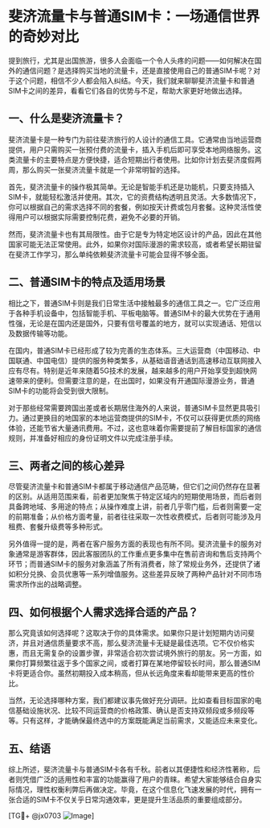# 斐济流量卡与普通SIM卡：一场通信世界的奇妙对比

提到旅行，尤其是出国旅游，很多人会面临一个令人头疼的问题——如何解决在国外的通信问题？是选择购买当地的流量卡，还是直接使用自己的普通SIM卡呢？对于这个问题，相信不少人都会陷入纠结。今天，我们就来聊聊斐济流量卡和普通SIM卡之间的差异，看看它们各自的优势与不足，帮助大家更好地做出选择。

## 一、什么是斐济流量卡？

斐济流量卡是一种专门为前往斐济旅行的人设计的通信工具。它通常由当地运营商提供，用户只需购买一张预付费的流量卡，插入手机后即可享受本地网络服务。这类流量卡的主要特点是方便快捷，适合短期出行者使用。比如你计划去斐济度假两周，那么购买一张斐济流量卡就是一个非常明智的选择。

首先，斐济流量卡的操作极其简单。无论是智能手机还是功能机，只要支持插入SIM卡，就能轻松激活并使用。其次，它的资费结构透明且灵活。大多数情况下，你可以根据自己的需求选择不同的套餐，例如按天计费或包月套餐。这种灵活性使得用户可以根据实际需要控制花费，避免不必要的开销。

然而，斐济流量卡也有其局限性。由于它是专为特定地区设计的产品，因此在其他国家可能无法正常使用。此外，如果你对国际漫游的需求较高，或者希望长期驻留在斐济工作学习，那么单纯依赖斐济流量卡可能会显得不够全面。

## 二、普通SIM卡的特点及适用场景

相比之下，普通SIM卡则是我们日常生活中接触最多的通信工具之一。它广泛应用于各种手机设备中，包括智能手机、平板电脑等。普通SIM卡的最大优势在于通用性强，无论是在国内还是国外，只要有信号覆盖的地方，就可以实现通话、短信以及数据传输等功能。

在国内，普通SIM卡已经形成了较为完善的生态体系。三大运营商（中国移动、中国联通、中国电信）提供的服务种类繁多，从基础语音通话到高速移动互联网接入应有尽有。特别是近年来随着5G技术的发展，越来越多的用户开始享受到超快网速带来的便利。但需要注意的是，在出国时，如果没有开通国际漫游业务，普通SIM卡的功能将会受到很大限制。

对于那些经常需要跨国出差或者长期居住海外的人来说，普通SIM卡显然更具吸引力。通过更换目的地国家的本地运营商提供的SIM卡，不仅可以获得更优质的网络体验，还能节省大量通讯费用。不过，这也意味着你需要提前了解目标国家的通信规则，并准备好相应的身份证明文件以完成注册手续。

## 三、两者之间的核心差异

尽管斐济流量卡和普通SIM卡都属于移动通信产品范畴，但它们之间仍然存在显著的区别。从适用范围来看，前者更加聚焦于特定区域内的短期使用场景，而后者则具备跨地域、多用途的特点；从操作难度上讲，前者几乎零门槛，后者则需要一定的前期准备；从价格方面考量，前者往往采取一次性收费模式，后者则可能涉及月租费、套餐升级费等多种形式。

另外值得一提的是，两者在客户服务方面的表现也有所不同。斐济流量卡的服务对象通常是游客群体，因此客服团队的工作重点更多集中在售前咨询和售后支持两个环节；而普通SIM卡的服务对象涵盖了所有消费者，除了常规业务外，还提供了诸如积分兑换、会员优惠等一系列增值服务。这些差异反映了两种产品针对不同市场需求所作出的战略调整。

## 四、如何根据个人需求选择合适的产品？

那么究竟该如何选择呢？这取决于你的具体需求。如果你只是计划短期内访问斐济，并且对通信质量要求不高，那么斐济流量卡无疑是最佳选项。它不仅价格实惠，而且无需复杂的设置步骤，非常适合初次尝试境外旅行的朋友。另一方面，如果你打算频繁往返于多个国家之间，或者打算在某地停留较长时间，那么普通SIM卡将更适合你。虽然初期投入成本稍高，但从长远角度来看却能带来更高的性价比。

当然，无论选择哪种方案，我们都建议事先做好充分调研。比如查看目标国家的电信基础设施状况、比较不同运营商的价格政策、确认是否支持双频段或多频段等等。只有这样，才能确保最终选中的方案既能满足当前需求，又能适应未来变化。

## 五、结语

综上所述，斐济流量卡与普通SIM卡各有千秋。前者以其便捷性和经济性著称，后者则凭借广泛的适用性和丰富的功能赢得了用户的青睐。希望大家能够结合自身实际情况，理性权衡利弊后再做决定。毕竟，在这个信息化飞速发展的时代，拥有一张合适的SIM卡不仅关乎日常沟通效率，更是提升生活品质的重要组成部分。

[TG💪+ @jx0703 ![Image](https://github.com/user-attachments/assets/dbca1d08-cadb-493c-b0ec-ad6f7a83f270)]